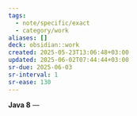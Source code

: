 ```yaml
---
tags:
  - note/specific/exact
  - category/work
aliases: []
deck: obsidian::work
created: 2025-05-23T13:06:48+03:00
updated: 2025-06-02T07:44:44+03:00
sr-due: 2025-06-03
sr-interval: 1
sr-ease: 130
---
```


**Java 8**
—
